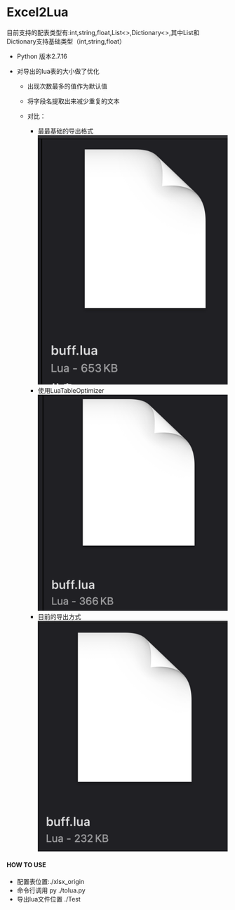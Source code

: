 Excel2Lua
=================
目前支持的配表类型有:int,string,float,List<>,Dictionary<>,其中List和Dictionary支持基础类型（int,string,float）
+ Python 版本2.7.16

+ 对导出的lua表的大小做了优化
    - 出现次数最多的值作为默认值
    - 将字段名提取出来减少重复的文本

    - 对比：
        - 最最基础的导出格式
        ![](base.png) 
        - 使用LuaTableOptimizer
        ![](luao.png) 
        - 目前的导出方式
        ![](current.png) 

#### HOW TO USE
+ 配置表位置:./xlsx_origin
+ 命令行调用 py ./tolua.py
+ 导出lua文件位置 ./Test